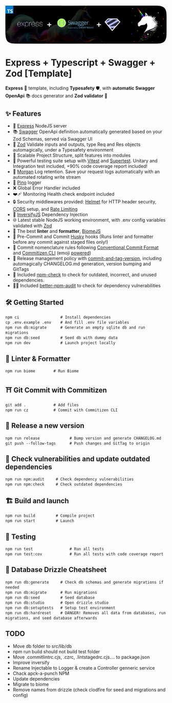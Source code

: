 <p align="center">
    <img alt="Express Swagger and Zod Template logo" src="repo-logo.png" width="512"/>
</p>

# Express + Typescript + Swagger + Zod [Template]

**Express** 🚀 template, including **Typesafety** 🛡, with **automatic Swagger OpenApi** 📚 docs generator and **Zod validator** 🦄

## ✨ Features

- 🚀 [Express](https://expressjs.com/) NodeJS server
- 📚 [Swagger](https://swagger.io/) OpenApi definition automatically generated based on your Zod Schemas, served vía Swagger UI
- 🦄 [Zod](https://zod.dev/) Validate inputs and outputs, type Req and Res objects automagically, under a Typesafety environment
- 📁 Scalable Project Structure, split features into modules
- 🧪 Powerful testing suite setup with [Vitest](https://vitest.dev/) and [Supertest](https://www.npmjs.com/package/supertest). Unitary and Integration test included, +90% code coverage report included!
- 📄 [Morgan](https://www.npmjs.com/package/morgan) Log retention. Save your request logs automatically with an automated rotating write stream
- 🌲 [Pino](https://github.com/pinojs/pino) logger
- ❌ Global Error Handler included
- ❤️‍🩹 Monitoring Health check endpoint included
- 🔒 Security middlewares provided: [Helmet](https://www.npmjs.com/package/helment) for HTTP header security, [CORS](https://www.npmjs.com/package/cors) setup, and [Rate Limiting](https://www.npmjs.com/package/express-rate-limit)
- 💉 [InversifyJS](https://github.com/inversify/InversifyJS) Dependency Injection
- 🌐 Latest stable NodeJS working environment, with .env config variables validated with [Zod](https://zod.dev/)
- 🎨 The best **linter** and **formatter**, [BiomeJS](https://biomejs.dev/)
- 🐶 Pre-Commit and Commit [Husky](https://github.com/typicode/husky) hooks (Runs linter and formatter before any commit against staged files only!)
- 💄 Commit nomenclature rules following [Conventional Commit Format](https://commitlint.js.org/) and [Commitizen CLI](https://github.com/commitizen/cz-cli) (emoji [powered](https://github.com/folke/devmoji))
- 🚀 Release management policy with [commit-and-tag-version](https://github.com/absolute-version/commit-and-tag-version), including automagically CHANGELOG.md generation, version bumping and GitTags
- 🔦 Included [npm-check](https://www.npmjs.com/package/npm-check) to check for outdated, incorrect, and unused dependencies.
- 🥷🏻 Included [better-npm-audit](https://www.npmjs.com/package/better-npm-audit) to check for dependency vulnerabilities

## 🛠 Getting Started

```
npm ci                  # Install dependencies
cp .env.example .env    # And fill .env file variables
npm run db:migrate      # Generate an empty sqlite db and run migrations
npm run db:seed         # Seed db with dummy data
npm run dev             # Launch project locally
```

## 🎨 Linter & Formatter

```
npm run biome        # Run Biome
```

## ⛩ Git Commit with Commitizen

```
git add .            # Add files
npm run cz           # Commit with Commitizen CLI
```

## 🚀 Release a new version

```
npm run release             # Bump version and generate CHANGELOG.md
git push --follow-tags      # Push changes and GitTag to origin
```

## 🔦 Check vulnerabilities and update outdated dependencies

```
npm run npm:audit     # Check dependency vulnerabilities
npm run npm:check     # Check outdated dependencies
```

## 🏗 Build and launch

```
npm run build         # Compile project
npm run start         # Launch
```

## 🧪 Testing

```
npm run test                # Run all tests
npm run test:cov            # Run all tests with code coverage report
```

## 📀 Database Drizzle Cheatsheet

```
npm run db:generate     # Check db schemas and generate migrations if needed
npm run db:migrate      # Run migrations
npm run db:seed         # Seed database
npm run db:studio       # Open drizzle studio
npm run db:setuptests   # Setup test environment
npm run db:hardreset    # DANGER! Removes all data from databases, run migrations, and seed database afterwards
```

## TODO

- Move db folder to src/lib/db
- npm run build should not build test folder
- Move .commitlintrc.cjs, .czrc, .lintstagedrc.cjs.... to package.json
- Improve inversify
- Rename Injectable to Logger & create a Controller genneric service
- Chack apck-a-punch NPM
- Update dependencies
- Migrate to biome
- Remove names from drizzle (check clodfire for seed and migrations and config)
